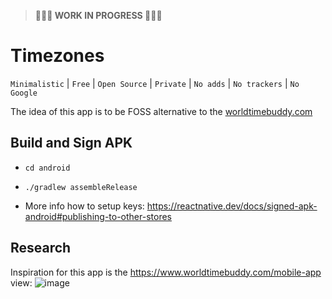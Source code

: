 > **👷👷👷 WORK IN PROGRESS 👷👷👷**

# Timezones
`Minimalistic` | `Free` | `Open Source` | `Private` | `No adds` | `No trackers`
| `No Google`

The idea of this app is to be FOSS alternative to the [worldtimebuddy.com](https://www.worldtimebuddy.com/mobile-app)

## Build and Sign APK
- `cd android`
- `./gradlew assembleRelease`

- More info how to setup keys: https://reactnative.dev/docs/signed-apk-android#publishing-to-other-stores

## Research
Inspiration for this app is the https://www.worldtimebuddy.com/mobile-app view:
![image](https://user-images.githubusercontent.com/89867413/211193192-759ed4d4-6338-4157-ba00-24f3529cab81.png)
